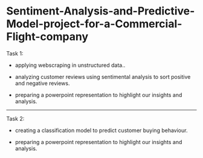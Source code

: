 # Sentiment-Analysis-and-Predictive-Model-project-for-a-Commercial-Flight-company


Task 1:

- applying webscraping in unstructured data..
  
- analyzing customer reviews using sentimental analysis to sort positive and negative reviews.

- preparing a powerpoint representation to highlight our insights and analysis.


------------------------------------------------------------------------------------------------------------------------

Task 2:

- creating a classification model to predict customer buying behaviour.

- preparing a powerpoint representation to highlight our insights and analysis.
